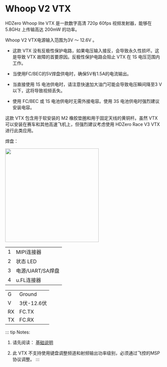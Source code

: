 # Whoop V2 VTX

HDZero Whoop lite VTX 是一款数字高清 720p 60fps 视频发射器，能够在 5.8GHz 上传输高达 200mW 的功率。

Whoop V2 VTX电源输入范围为3V ～ 12.6V 。

- 这款 VTX 没有反极性保护电路，如果电压输入接反，会导致永久性损坏。这是导致 VTX 故障的首要原因。反极性保护电路会阻止 VTX 在 1S 电压范围内工作。

- 当使用FC/BEC的5V焊盘供电时，确保5V有1.5A的电流输出。

- 当直接使用 1S 电池供电时，请注意快速加大油门可能会导致电压瞬间降至3 V 以下，这将导致视频丢失。

- 使用 FC/BEC 或 1S 电池供电时无需外接电容。使用 3S 电池供电时强烈建议安装电容。

这款 VTX 包含用于软安装的 M2 橡胶垫圈和用于固定天线的黄铜杆。虽然 VTX 可以安装在赛车和其他高速飞机上，但强烈建议考虑使用 HDZero Race V3 VTX 进行此类应用。

焊盘：

<img src="/media/image13.jpeg" id="image11" width="300">

<table id="table3">
<tr>
<td>1</td>
<td>MIPI连接器</td>
</tr>
<tr>
<td>2</td>
<td>状态 LED</td>
</tr>
<tr>
<td>3</td>
<td>电源/UART/SA焊盘</td>
</tr>
<tr>
<td>4</td>
<td>u.FL连接器</td>
</tr>
</table>

<table id="table4">
<tr>
<td>G</td>
<td>Ground</td>
</tr>
<tr>
<td>V</td>
<td>3伏-12.6伏</td>
</tr>
<tr>
<td>RX</td>
<td>FC.TX</td>
</tr>
<tr>
<td>TX</td>
<td>FC.RX</td>
</tr>
</table>


::: tip
Notes:

1. 请先阅读： [基础说明](vtx-general.md)

2. 此 VTX 不支持使用键盘调整频道和射频输出功率级别，必须通过飞控的MSP协议调整。
:::